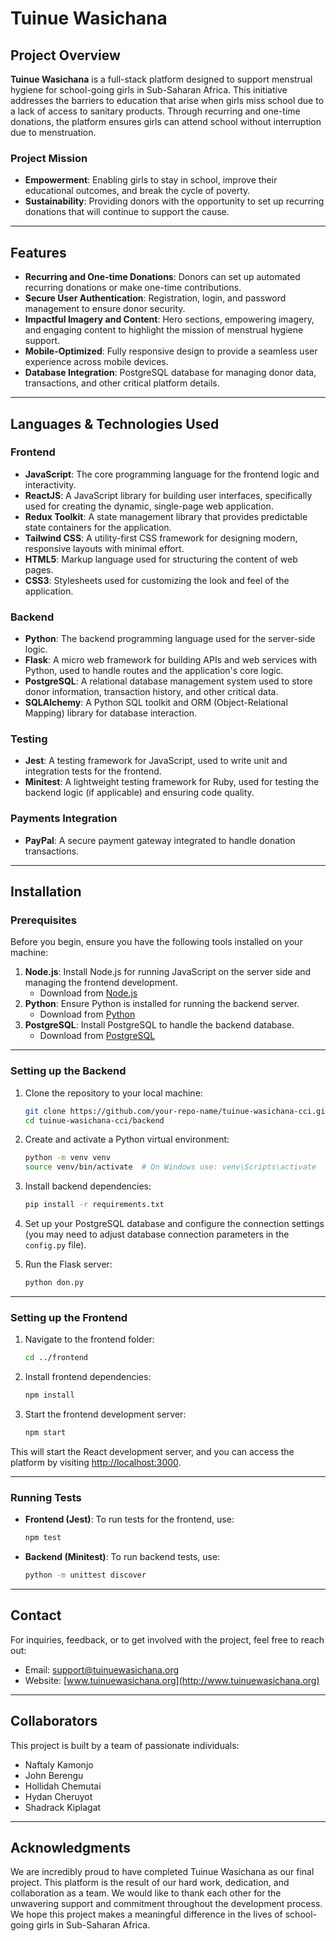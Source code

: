 # Tuinue Wasichana

## Project Overview

**Tuinue Wasichana** is a full-stack platform designed to support menstrual hygiene for school-going girls in Sub-Saharan Africa. This initiative addresses the barriers to education that arise when girls miss school due to a lack of access to sanitary products. Through recurring and one-time donations, the platform ensures girls can attend school without interruption due to menstruation.

### Project Mission

- **Empowerment**: Enabling girls to stay in school, improve their educational outcomes, and break the cycle of poverty.
- **Sustainability**: Providing donors with the opportunity to set up recurring donations that will continue to support the cause.

---

## Features

- **Recurring and One-time Donations**: Donors can set up automated recurring donations or make one-time contributions.
- **Secure User Authentication**: Registration, login, and password management to ensure donor security.
- **Impactful Imagery and Content**: Hero sections, empowering imagery, and engaging content to highlight the mission of menstrual hygiene support.
- **Mobile-Optimized**: Fully responsive design to provide a seamless user experience across mobile devices.
- **Database Integration**: PostgreSQL database for managing donor data, transactions, and other critical platform details.

---

## Languages & Technologies Used

### **Frontend**

- **JavaScript**: The core programming language for the frontend logic and interactivity.
- **ReactJS**: A JavaScript library for building user interfaces, specifically used for creating the dynamic, single-page web application.
- **Redux Toolkit**: A state management library that provides predictable state containers for the application.
- **Tailwind CSS**: A utility-first CSS framework for designing modern, responsive layouts with minimal effort.
- **HTML5**: Markup language used for structuring the content of web pages.
- **CSS3**: Stylesheets used for customizing the look and feel of the application.

### **Backend**

- **Python**: The backend programming language used for the server-side logic.
- **Flask**: A micro web framework for building APIs and web services with Python, used to handle routes and the application's core logic.
- **PostgreSQL**: A relational database management system used to store donor information, transaction history, and other critical data.
- **SQLAlchemy**: A Python SQL toolkit and ORM (Object-Relational Mapping) library for database interaction.

### **Testing**

- **Jest**: A testing framework for JavaScript, used to write unit and integration tests for the frontend.
- **Minitest**: A lightweight testing framework for Ruby, used for testing the backend logic (if applicable) and ensuring code quality.

### **Payments Integration**

- **PayPal**: A secure payment gateway integrated to handle donation transactions.

---

## Installation

### Prerequisites

Before you begin, ensure you have the following tools installed on your machine:

1. **Node.js**: Install Node.js for running JavaScript on the server side and managing the frontend development.
   - Download from [Node.js](https://nodejs.org/)
2. **Python**: Ensure Python is installed for running the backend server.
   - Download from [Python](https://www.python.org/)
3. **PostgreSQL**: Install PostgreSQL to handle the backend database.
   - Download from [PostgreSQL](https://www.postgresql.org/)

---

### Setting up the Backend

1. Clone the repository to your local machine:

   ```bash
   git clone https://github.com/your-repo-name/tuinue-wasichana-cci.git
   cd tuinue-wasichana-cci/backend
   ```

2. Create and activate a Python virtual environment:

   ```bash
   python -m venv venv
   source venv/bin/activate  # On Windows use: venv\Scripts\activate
   ```

3. Install backend dependencies:

   ```bash
   pip install -r requirements.txt
   ```

4. Set up your PostgreSQL database and configure the connection settings (you may need to adjust database connection parameters in the `config.py` file).

5. Run the Flask server:
   ```bash
   python don.py
   ```

---

### Setting up the Frontend

1. Navigate to the frontend folder:

   ```bash
   cd ../frontend
   ```

2. Install frontend dependencies:

   ```bash
   npm install
   ```

3. Start the frontend development server:
   ```bash
   npm start
   ```

This will start the React development server, and you can access the platform by visiting [http://localhost:3000](http://localhost:3000).

---

### Running Tests

- **Frontend (Jest)**:
  To run tests for the frontend, use:

  ```bash
  npm test
  ```

- **Backend (Minitest)**:
  To run backend tests, use:
  ```bash
  python -m unittest discover
  ```

---

## Contact

For inquiries, feedback, or to get involved with the project, feel free to reach out:

- Email: support@tuinuewasichana.org
- Website: [www.tuinuewasichana.org](http://www.tuinuewasichana.org)

---

## Collaborators

This project is built by a team of passionate individuals:

- Naftaly Kamonjo
- John Berengu
- Hollidah Chemutai
- Hydan Cheruyot
- Shadrack Kiplagat

---

## Acknowledgments

We are incredibly proud to have completed Tuinue Wasichana as our final project. This platform is the result of our hard work, dedication, and collaboration as a team. We would like to thank each other for the unwavering support and commitment throughout the development process. We hope this project makes a meaningful difference in the lives of school-going girls in Sub-Saharan Africa.
